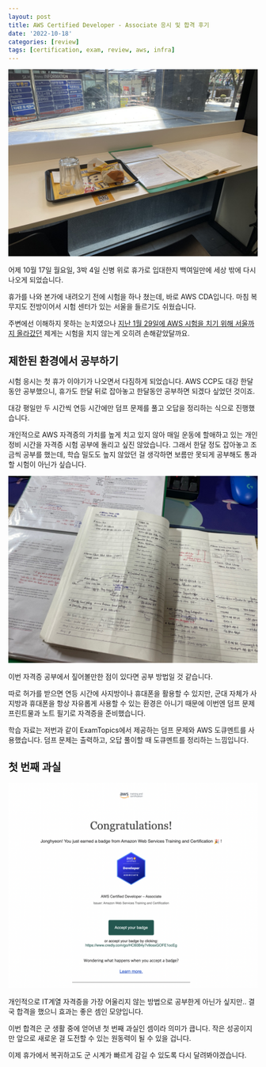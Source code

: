 ```yaml
---
layout: post
title: AWS Certified Developer - Associate 응시 및 합격 후기
date: '2022-10-18'
categories: [review]
tags: [certification, exam, review, aws, infra]
---
```


![](/static/posts/2022-10-18-aws-cda-passed/notewithlunch.jpeg)  

어제 10월 17일 월요일, 3박 4일 신병 위로 휴가로 입대한지 백여일만에 세상 밖에 다시 나오게 되었습니다.  

휴가를 나와 본가에 내려오기 전에 시험을 하나 쳤는데, 바로 AWS CDA입니다. 마침 복무지도 전방이어서 시험 센터가 있는 서울을 들르기도 쉬웠습니다.  

주변에선 이해하지 못하는 눈치였으나 [지난 1월 29일에 AWS 시험을 치기 위해 서울까지 올라갔던](/2022-01-29-aws-ccp-passed) 제게는 시험을 치지 않는게 오히려 손해같았달까요.  

## 제한된 환경에서 공부하기

시험 응시는 첫 휴가 이야기가 나오면서 다짐하게 되었습니다. AWS CCP도 대강 한달동안 공부했으니, 휴가도 한달 뒤로 잡아놓고 한달동안 공부하면 되겠다 싶었던 것이죠.  

대강 평일만 두 시간씩 연등 시간에만 덤프 문제를 풀고 오답을 정리하는 식으로 진행했습니다.  

개인적으로 AWS 자격증의 가치를 높게 치고 있지 않아 매일 운동에 할애하고 있는 개인 정비 시간을 자격증 시험 공부에 돌리고 싶진 않았습니다. 그래서 한달 정도 잡아놓고 조금씩 공부를 했는데, 학습 밀도도 높지 않았던 걸 생각하면 보름만 못되게 공부해도 통과할 시험이 아닌가 싶습니다.  

![](/static/posts/2022-10-18-aws-cda-passed/note.jpg)  

이번 자격증 공부에서 짚어볼만한 점이 있다면 공부 방법일 것 같습니다.  

따로 허가를 받으면 연등 시간에 사지방이나 휴대폰을 활용할 수 있지만, 군대 자체가 사지방과 휴대폰을 항상 자유롭게 사용할 수 있는 환경은 아니기 때문에 이번엔 덤프 문제 프린트물과 노트 필기로 자격증을 준비했습니다.  

학습 자료는 저번과 같이 ExamTopics에서 제공하는 덤프 문제와 AWS 도큐멘트를 사용했습니다. 덤프 문제는 출력하고, 오답 풀이할 때 도큐멘트를 정리하는 느낌입니다.  

## 첫 번째 과실

![](/static/posts/2022-10-18-aws-cda-passed/credlybadge.png)

개인적으로 IT계열 자격증을 가장 어울리지 않는 방법으로 공부한게 아닌가 싶지만.. 결국 합격을 했으니 효과는 좋은 셈인 모양입니다.  

이번 합격은 군 생활 중에 얻어낸 첫 번째 과실인 셈이라 의미가 큽니다. 작은 성공이지만 앞으로 새로운 걸 도전할 수 있는 원동력이 될 수 있을 겁니다.  

이제 휴가에서 복귀하고도 군 시계가 빠르게 감길 수 있도록 다시 달려봐야겠습니다.  

